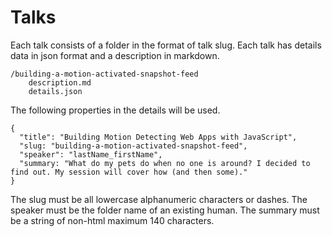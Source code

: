 # Talks 

Each talk consists of a folder in the format of talk slug. Each talk has details data in json format and a description in markdown.

```
/building-a-motion-activated-snapshot-feed
    description.md
    details.json
```

The following properties in the details will be used.

```
{
  "title": "Building Motion Detecting Web Apps with JavaScript",
  "slug: "building-a-motion-activated-snapshot-feed",
  "speaker": "lastName_firstName",
  "summary: "What do my pets do when no one is around? I decided to find out. My session will cover how (and then some)."
}
```
The slug must be all lowercase alphanumeric characters or dashes.
The speaker must be the folder name of an existing human.
The summary must be a string of non-html maximum 140 characters.
